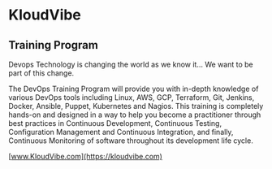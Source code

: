 # KloudVibe
## Training Program
Devops
Technology is changing the world as we know it... We want to be part of this change.

The DevOps Training Program will provide you with in-depth knowledge of various DevOps tools including Linux, AWS, GCP, Terraform, Git, Jenkins, Docker, Ansible, Puppet, Kubernetes and Nagios. This training is completely hands-on and designed in a way to help you become a practitioner through best practices in Continuous Development, Continuous Testing, Configuration Management and Continuous Integration, and finally, Continuous Monitoring of software throughout its development life cycle.

[www.KloudVibe.com](https://kloudvibe.com)
